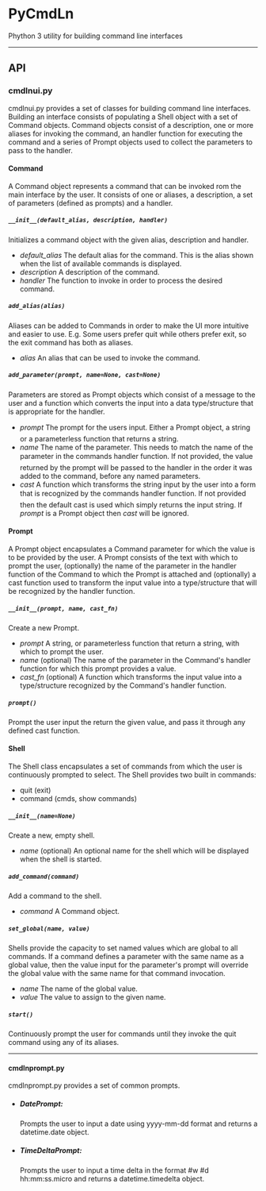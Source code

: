 # PyCmdLn
Phython 3 utility for building command line interfaces

 * * *

## API

### cmdlnui.py

cmdlnui.py provides a set of classes for building command line interfaces.
Building an interface consists of populating a Shell object with a set of
Command objects.  Command objects consist of a description, one or more aliases
for invoking the command, an handler function for executing the command and a
series of Prompt objects used to collect the parameters to pass to the handler.

#### Command

A Command object represents a command that can be invoked rom the main
interface by the user.  It consists of one or aliases, a description, a set
of parameters (defined as prompts) and a handler.
  
##### `__init__(default_alias, description, handler)`

Initializes a command object with the given alias, description and handler.

 - *default_alias* The default alias for the command.  This is the alias shown when the list
   of available commands is displayed.
 - *description* A description of the command.
 - *handler* The function to invoke in order to process the desired command.

##### `add_alias(alias)`

Aliases can be added to Commands in order to make the UI more intuitive and
easier to use.  E.g. Some users prefer quit while others prefer exit, so the
exit command has both as aliases.

 - *alias* An alias that can be used to invoke the command.

##### `add_parameter(prompt, name=None, cast=None)`

Parameters are stored as Prompt objects which consist of a message to the
user and a function which converts the input into a data type/structure that
is appropriate for the handler.  

 - *prompt* The prompt for the user&#146;s input.  Either a Prompt object, a string or
   a parameterless function that returns a string.
 - *name* The name of the parameter.  This needs to match the name of the parameter
   in the command&#146;s handler function.  If not provided, the value
   returned by the prompt will be passed to the handler in the order it was
   added to the command, before any named parameters.
 - *cast* A function which transforms the string input by the user into a form that
   is recognized by the command&#146;s handler function.  If not provided
   then the default cast is used which simply returns the input string.  If
   *prompt* is a Prompt object then *cast* will be ignored.

#### Prompt 

A Prompt object encapsulates a Command parameter for which the value is to
be provided by the user.  A Prompt consists of the text with which to prompt
the user, (optionally) the name of the parameter in the handler function of
the Command to which the Prompt is attached and (optionally) a cast function
used to transform the input value into a type/structure that will be
recognized by the handler function.

##### `__init__(prompt, name, cast_fn)`

Create a new Prompt.

 - *prompt* A string, or parameterless function that return a string, with which to prompt the user.
 - *name* (optional) The name of the parameter in the Command's handler function for which this prompt provides a value.
 - *cast_fn* (optional) A function which transforms the input value into a type/structure recognized by the Command's handler function.

##### `prompt()`

Prompt the user input the return the given value, and pass it through any
defined cast function.

#### Shell

The Shell class encapsulates a set of commands from which the user is
continuously prompted to select.  The Shell provides two built in commands:

 - quit (exit)
 - command (cmds, show commands)

##### `__init__(name=None)`

Create a new, empty shell.

 - *name* (optional) An optional name for the shell which will be displayed when the shell is started.

##### `add_command(command)`

Add a command to the shell.

 - *command* A Command object.

##### `set_global(name, value)`

Shells provide the capacity to set named values which are global to all
commands.  If a command defines a parameter with the same name as a global
value, then the value input for the parameter's prompt will override the
global value with the same name for that command invocation.

 - *name* The name of the global value.
 - *value* The value to assign to the given name.

##### `start()`

Continuously prompt the user for commands until they invoke the quit command
using any of its aliases.

 * * *

#### cmdlnprompt.py

cmdlnprompt.py provides a set of common prompts.

 - ##### DatePrompt:
   Prompts the user to input a date using yyyy-mm-dd format and
   returns a datetime.date object.

 - ##### TimeDeltaPrompt: 
   Prompts the user to input a time delta in the format #w #d hh:mm:ss.micro and
   returns a datetime.timedelta object.

